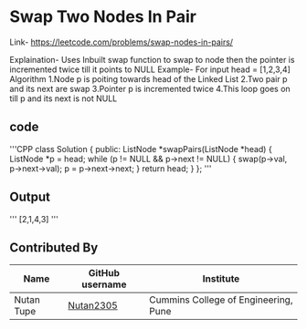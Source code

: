 # Swap Two Nodes In Pair
Link- https://leetcode.com/problems/swap-nodes-in-pairs/

Explaination- Uses Inbuilt swap function to swap to node then the pointer is incremented twice till it points to NULL
Example- For input head = [1,2,3,4]
Algorithm
1.Node p is poiting towards head of the Linked List
2.Two pair p and its next are swap
3.Pointer p is incremented twice
4.This loop goes on till p and its next is not NULL

## code

'''CPP
class Solution
{
public:
    ListNode *swapPairs(ListNode *head)
    {
        ListNode *p = head;
        while (p != NULL && p->next != NULL)
        {
            swap(p->val, p->next->val);
            p = p->next->next;
        }
        return head;
    }
};
'''

## Output

'''
[2,1,4,3]
'''

## Contributed By
| Name | GitHub username | Institute |
|--|--|--|
| Nutan Tupe | [Nutan2305](https://github.com/Nutan2305) | Cummins College of Engineering, Pune |
